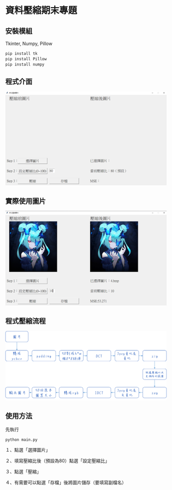 # 資料壓縮期末專題



## 安裝模組

Tkinter, Numpy, Pillow

```python
pip install tk
pip install Pillow
pip install numpy
```



## 程式介面

![image-20220113133856814](readme\1.png)







## 實際使用圖片

![image-20220113184457073](readme\2.png)





## 程式壓縮流程

![](readme\3.png)





## 使用方法

先執行

```
python main.py
```

１、點選「選擇圖片」

２、填寫壓縮比後（預設為80）點選「設定壓縮比」

３、點選「壓縮」

４、有需要可以點選「存檔」後將圖片儲存（要填寫副檔名）



